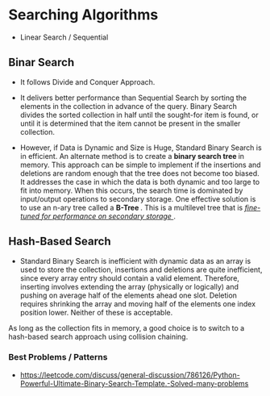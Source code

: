 # Searching Algorithms

* Linear Search / Sequential 

## Binar Search 
* It follows Divide and Conquer Approach.
* It delivers better performance than Sequential Search by sorting the elements in the collection in advance of the query. Binary Search divides the sorted collection in half until the sought-for item is found, or until it is determined that the item cannot be present in the smaller collection.

* However, if Data is Dynamic and Size is Huge, Standard Binary Search is in efficient.
An alternate method is to create a <b> binary search tree </b> in memory. This approach can be simple to implement if the insertions and deletions are random enough that the tree does not become too biased. It addresses the case in which the data is both dynamic and too large to fit into memory. When this occurs, the search time is dominated by input/output operations to secondary storage. One effective solution is to use an n-ary tree called a <b>B-Tree </b>. This is a multilevel tree that is <u><i>fine-tuned for performance on secondary storage </i></u>.

## Hash-Based Search
* Standard Binary Search is inefficient with dynamic data as an array is used to store the collection, insertions and deletions are quite inefficient, since every array entry should contain a valid element. Therefore, inserting involves extending the array (physically or logically) and pushing on average half of the elements ahead one slot. Deletion requires shrinking the array and moving half of the elements one index position lower. Neither of these is acceptable.

As long as the collection fits in memory, a good choice is to switch to a hash-based search approach using collision chaining.

### Best Problems / Patterns

- https://leetcode.com/discuss/general-discussion/786126/Python-Powerful-Ultimate-Binary-Search-Template.-Solved-many-problems